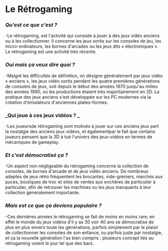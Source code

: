 
# Le Rétrogaming


### **_Qu'est ce que c'est ?_**

-Le rétrogaming, est l'activité qui consiste à jouer à des jeux vidéo anciens ou 
à les collectionner. Il concerne les jeux sortis sur les consoles de jeu, 
les micro-ordinateurs, les bornes d'arcades ou les jeux dits « électroniques ».
Le retrogaming est une activité très récente. 

### **_Oui mais ça veux dire quoi ?_**

-Malgré les difficultés de définition, on désigne généralement par jeux vidéo « anciens », 
les jeux vidéo sortis pendant les quatre premières générations de consoles de jeux, 
soit depuis le début des années 1970 jusqu'au milieu des années 1990, où 
les productions étaient très majoritairement en 2D. La pratique des jeux anciens 
s'est développée sur les PC modernes via la création d'émulateurs d'anciennes plates-formes.

### **_Qui joue à ces jeux vidéos ? _**

-Les joueursde rétrogaming sont motivés à jouer sur ces anciens jeux part la nostalgie 
des anciens jeux vidéos, et égalementpar le fait que certains joueurs pensent que la 
3D à tué l'univers des jeux-vidéos en termes de mécaniques de gameplay.

### **_Et c'est démocratisé ça ?_**

-Un aspect non négligeable du retrogaming concerne la collection de consoles,
de bornes d'arcade et de jeux vidéo anciens. De nombreux adeptes de jeux rétro 
fréquentent les brocantes, vide-greniers, marchés aux puces, boutiques de troc et 
sites de ventes aux enchères de particulier à particulier, afin de retrouver 
les machines ou les jeux manquants à leur collection généralement importante.

### **_Mais est ce que ça deviens populaire ?_**

-Ces dernières années le rétrogaming se fait de moins en moins rare; en effet 
le monde du jeux vidéos d'il y as 30 voir 40 ans se démocratise de plus en plus 
envers toute les générations, parfois simplement par le plaisir de collectionner 
les consoles de son enfance, ou parfois juste par nostalgie, et ça la nouvelle génération 
l'as bien compris : plusieurs concept liés au rétrogaming voient le jour tel que des bars.